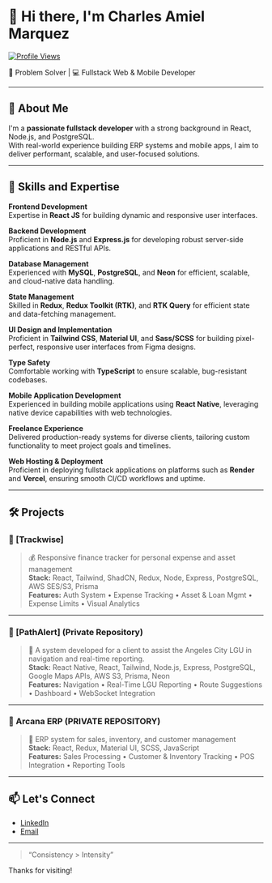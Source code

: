 # 👋 Hi there, I'm Charles Amiel Marquez

[![Profile Views](https://visitor-badge.laobi.icu/badge?page_id=SiriusShift.SiriusShift)](https://github.com/SiriusShift)

🧠 Problem Solver | 💻 Fullstack Web & Mobile Developer  

---

## 🚀 About Me

I'm a **passionate fullstack developer** with a strong background in React, Node.js, and PostgreSQL.  
With real-world experience building ERP systems and mobile apps, I aim to deliver performant, scalable, and user-focused solutions.

---

## 🚀 Skills and Expertise

**Frontend Development**  
Expertise in **React JS** for building dynamic and responsive user interfaces.

**Backend Development**  
Proficient in **Node.js** and **Express.js** for developing robust server-side applications and RESTful APIs.

**Database Management**  
Experienced with **MySQL**, **PostgreSQL**, and **Neon** for efficient, scalable, and cloud-native data handling.

**State Management**  
Skilled in **Redux**, **Redux Toolkit (RTK)**, and **RTK Query** for efficient state and data-fetching management.

**UI Design and Implementation**  
Proficient in **Tailwind CSS**, **Material UI**, and **Sass/SCSS** for building pixel-perfect, responsive user interfaces from Figma designs.

**Type Safety**  
Comfortable working with **TypeScript** to ensure scalable, bug-resistant codebases.

**Mobile Application Development**  
Experienced in building mobile applications using **React Native**, leveraging native device capabilities with web technologies.

**Freelance Experience**  
Delivered production-ready systems for diverse clients, tailoring custom functionality to meet project goals and timelines.

**Web Hosting & Deployment**  
Proficient in deploying fullstack applications on platforms such as **Render** and **Vercel**, ensuring smooth CI/CD workflows and uptime.

---

## 🛠️ Projects

### 🔹 [Trackwise]
> 💰 Responsive finance tracker for personal expense and asset management  
**Stack:** React, Tailwind, ShadCN, Redux, Node, Express, PostgreSQL, AWS SES/S3, Prisma  
**Features:** Auth System • Expense Tracking • Asset & Loan Mgmt • Expense Limits • Visual Analytics

---

### 🔹 [PathAlert] (Private Repository)  
> 🚨 A system developed for a client to assist the Angeles City LGU in navigation and real-time reporting.  
**Stack:** React Native, React, Tailwind, Node.js, Express, PostgreSQL, Google Maps APIs, AWS S3, Prisma, Neon  
**Features:** Navigation • Real-Time LGU Reporting • Route Suggestions • Dashboard • WebSocket Integration

---

### 🔹 Arcana ERP (PRIVATE REPOSITORY)  
> 🧾 ERP system for sales, inventory, and customer management  
**Stack:** React, Redux, Material UI, SCSS, JavaScript  
**Features:** Sales Processing • Customer & Inventory Tracking • POS Integration • Reporting Tools

---

## 📫 Let's Connect

- [LinkedIn](https://www.linkedin.com/in/charles-amiel-marquez/)
- [Email](mailto:lagmanmarquez@gmail.com)

---

> “Consistency > Intensity”

Thanks for visiting!
